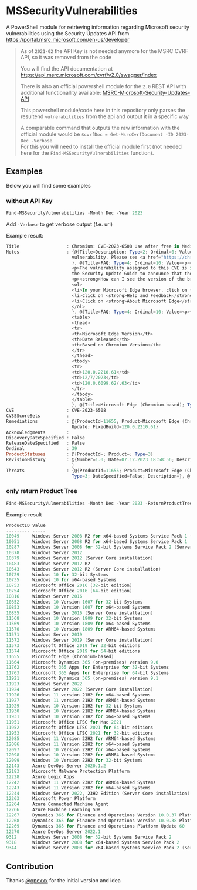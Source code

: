# MSSecurityVulnerabilities

A PowerShell module for retrieving information regarding Microsoft security vulnerabilities using the Security Updates API from https://portal.msrc.microsoft.com/en-us/developer

> As of `2021-02` the API Key is not needed anymore for the MSRC CVRF API, so it was removed from the code
>
> You will find the API documentation at https://api.msrc.microsoft.com/cvrf/v2.0/swagger/index
>
> There is also an official powershell module for the `2.0` REST API with additional functionallity available: [MSRC-Microsoft-Security-Updates-API](https://github.com/microsoft/MSRC-Microsoft-Security-Updates-API)
>
> This powershell module/code here in this repository only parses the resultend `vulnerabilities` from the api and output it in a specific way
>
> A comparable command that outputs the raw information with the official module would be `$cvrfDoc = Get-MsrcCvrfDocument -ID 2023-Dec -Verbose`.  
> For this you will need to install the official module first (not needed here for the `Find-MSSecurityVulnerabilities` function).

## Examples

Below you will find some examples

### without API Key

```powershell
Find-MSSecurityVulnerabilities -Month Dec -Year 2023
```

Add `-Verbose` to get verbose output (f.e. url)

Example result:

```powershell
Title                  : Chromium: CVE-2023-6508 Use after free in Media Stream
Notes                  : {@{Title=Description; Type=2; Ordinal=0; Value=<p>This CVE was assigned by Chrome.  Microsoft Edge (Chromium-based) ingests Chromium, which addresses this
                         vulnerability. Please see <a href="https://chromereleases.googleblog.com/2023">Google Chrome Releases</a> for more information.</p>
                         }, @{Title=FAQ; Type=4; Ordinal=10; Value=<p><strong>Why is this Chrome CVE included in the Security Update Guide?</strong></p>
                         <p>The vulnerability assigned to this CVE is in Chromium Open Source Software (OSS) which is consumed by Microsoft Edge (Chromium-based). It is being documented in
                         the Security Update Guide to announce that the latest version of Microsoft Edge (Chromium-based) is no longer vulnerable.</p>
                         <p><strong>How can I see the version of the browser?</strong></p>
                         <ol>
                         <li>In your Microsoft Edge browser, click on the 3 dots (...) on the very right-hand side of the window</li>
                         <li>Click on <strong>Help and Feedback</strong></li>
                         <li>Click on <strong>About Microsoft Edge</strong></li>
                         </ol>
                         }, @{Title=FAQ; Type=4; Ordinal=10; Value=<p><strong>What is the version information for this release?</strong></p>
                         <table>
                         <thead>
                         <tr>
                         <th>Microsoft Edge Version</th>
                         <th>Date Released</th>
                         <th>Based on Chromium Version</th>
                         </tr>
                         </thead>
                         <tbody>
                         <tr>
                         <td>120.0.2210.61</td>
                         <td>12/7/2023</td>
                         <td>120.0.6099.62/.63</td>
                         </tr>
                         </tbody>
                         </table>
                         }, @{Title=Microsoft Edge (Chromium-based); Type=7; Ordinal=20; Value=Microsoft Edge (Chromium-based)}…}
CVE                    : CVE-2023-6508
CVSSScoreSets          :
Remediations           : @{ProductId=11655; Product=Microsoft Edge (Chromium-based); Description=Release Notes; Type=2; Url=; DateSpecified=False; RestartRequired=No; SubType=Security
                         Update; FixedBuild=120.0.2210.61}
Acknowledgments        :
DiscoveryDateSpecified : False
ReleaseDateSpecified   : False
Ordinal                : 39
ProductStatuses        : @{ProductId=; Product=; Type=3}
RevisionHistory        : @{Number=1.0; Date=07.12.2023 18:58:56; Description=<p>Information published.</p>
                         }
Threats                : {@{ProductId=11655; Product=Microsoft Edge (Chromium-based); Type=0; DateSpecified=False; Description=}, @{ProductId=11655; Product=Microsoft Edge (Chromium-based);
                         Type=3; DateSpecified=False; Description=}, @{ProductId=; Product=; Type=1; DateSpecified=False; Description=DOS:N/A}}
```

### only return Product Tree

```powershell
Find-MSSecurityVulnerabilities -Month Dec -Year 2023 -ReturnProductTree
```

Example result

```powershell
ProductID Value
--------- -----
10049     Windows Server 2008 R2 for x64-based Systems Service Pack 1 (Server Core installation)
10051     Windows Server 2008 R2 for x64-based Systems Service Pack 1
10287     Windows Server 2008 for 32-bit Systems Service Pack 2 (Server Core installation)
10378     Windows Server 2012
10379     Windows Server 2012 (Server Core installation)
10483     Windows Server 2012 R2
10543     Windows Server 2012 R2 (Server Core installation)
10729     Windows 10 for 32-bit Systems
10735     Windows 10 for x64-based Systems
10753     Microsoft Office 2016 (32-bit edition)
10754     Microsoft Office 2016 (64-bit edition)
10816     Windows Server 2016
10852     Windows 10 Version 1607 for 32-bit Systems
10853     Windows 10 Version 1607 for x64-based Systems
10855     Windows Server 2016 (Server Core installation)
11568     Windows 10 Version 1809 for 32-bit Systems
11569     Windows 10 Version 1809 for x64-based Systems
11570     Windows 10 Version 1809 for ARM64-based Systems
11571     Windows Server 2019
11572     Windows Server 2019 (Server Core installation)
11573     Microsoft Office 2019 for 32-bit editions
11574     Microsoft Office 2019 for 64-bit editions
11655     Microsoft Edge (Chromium-based)
11664     Microsoft Dynamics 365 (on-premises) version 9.0
11762     Microsoft 365 Apps for Enterprise for 32-bit Systems
11763     Microsoft 365 Apps for Enterprise for 64-bit Systems
11921     Microsoft Dynamics 365 (on-premises) version 9.1
11923     Windows Server 2022
11924     Windows Server 2022 (Server Core installation)
11926     Windows 11 version 21H2 for x64-based Systems
11927     Windows 11 version 21H2 for ARM64-based Systems
11929     Windows 10 Version 21H2 for 32-bit Systems
11930     Windows 10 Version 21H2 for ARM64-based Systems
11931     Windows 10 Version 21H2 for x64-based Systems
11951     Microsoft Office LTSC for Mac 2021
11952     Microsoft Office LTSC 2021 for 64-bit editions
11953     Microsoft Office LTSC 2021 for 32-bit editions
12085     Windows 11 Version 22H2 for ARM64-based Systems
12086     Windows 11 Version 22H2 for x64-based Systems
12097     Windows 10 Version 22H2 for x64-based Systems
12098     Windows 10 Version 22H2 for ARM64-based Systems
12099     Windows 10 Version 22H2 for 32-bit Systems
12143     Azure DevOps Server 2020.1.2
12183     Microsoft Malware Protection Platform
12228     Azure Logic Apps
12242     Windows 11 Version 23H2 for ARM64-based Systems
12243     Windows 11 Version 23H2 for x64-based Systems
12244     Windows Server 2022, 23H2 Edition (Server Core installation)
12263     Microsoft Power Platform
12264     Azure Connected Machine Agent
12266     Azure Machine Learning SDK
12267     Dynamics 365 for Finance and Operations Version 10.0.37 Platform Update 61
12268     Dynamics 365 for Finance and Operations Version 10.0.38 Platform Update 62
12269     Dynamics 365 for Finance and Operations Platform Update 60
12270     Azure DevOps Server 2022.1
9312      Windows Server 2008 for 32-bit Systems Service Pack 2
9318      Windows Server 2008 for x64-based Systems Service Pack 2
9344      Windows Server 2008 for x64-based Systems Service Pack 2 (Server Core installation)
```

## Contribution

Thanks [@opexxx](https://github.com/opexxx) for the initial version and idea

